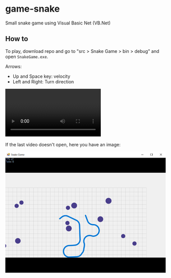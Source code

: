 # game-snake
Small snake game using Visual Basic Net (VB.Net)

## How to
To play, download repo and go to "src > Snake Game > bin > debug" and open `SnakeGame.exe`.

Arrows:
- Up and Space key: velocity
- Left and Right: Turn direction

![DEMO Video](https://github.com/PabloFacciano/game-snake/blob/29ac8790a5ef1f9ce3576288f92f1e1a1d1eab53/demo-video.webm?raw=true)

If the last video doesn't open, here you have an image:

![DEMO IMAGE](https://github.com/PabloFacciano/game-snake/blob/29ac8790a5ef1f9ce3576288f92f1e1a1d1eab53/demo-image.png?raw=true)


